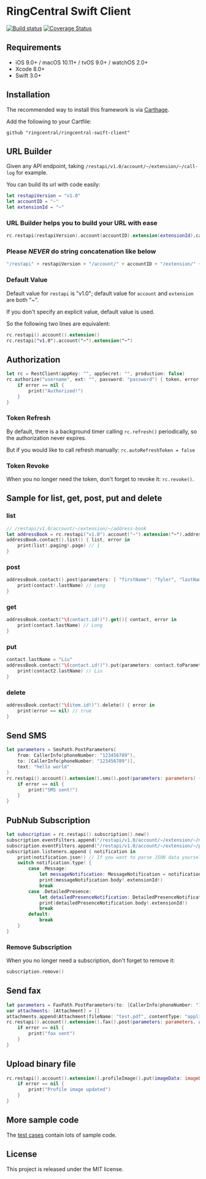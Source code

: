 # RingCentral Swift Client

[![Build status](https://travis-ci.org/ringcentral/ringcentral-swift-client.svg?branch=master)](https://travis-ci.org/ringcentral/ringcentral-swift-client)
[![Coverage Status](https://coveralls.io/repos/github/ringcentral/ringcentral-swift-client/badge.svg?branch=master)](https://coveralls.io/github/ringcentral/ringcentral-swift-client?branch=master)


## Requirements

- iOS 9.0+ / macOS 10.11+ / tvOS 9.0+ / watchOS 2.0+
- Xcode 8.0+
- Swift 3.0+


## Installation

The recommended way to install this framework is via [Carthage](https://github.com/Carthage/Carthage).

Add the following to your Cartfile:

    github "ringcentral/ringcentral-swift-client"


## URL Builder

Given any API endpoint, taking `/restapi/v1.0/account/~/extension/~/call-log` for example.

You can build its url with code easily:

```swift
let restapiVersion = "v1.0"
let accountID = "~"
let extensionId = "~"
```

### URL Builder helps you to build your URL with ease

```swift
rc.restapi(restapiVersion).account(accountID).extension(extensionId).callLog()
```

### Please ***NEVER*** do string concatenation like below

```swift
"/restapi" + restapiVersion + "/account/" + accountID + "/extension/" + extensionId + "/call-log"
```

### Default Value

Default value for `restapi` is "v1.0"; default value for `account` and `extension` are both "~".

If you don't specify an explicit value, default value is used.

So the following two lines are equivalent:

```swift
rc.restapi().account().extension()
rc.restapi("v1.0").account("~").extension("~")
```


## Authorization

```swift
let rc = RestClient(appKey: "", appSecret: "", production: false)
rc.authorize("username", ext: "", password: "password") { token, error in
    if error == nil {
        print("Authorized!")
    }
}
```


### Token Refresh

By default, there is a background timer calling `rc.refresh()` periodically, so the authorization never expires.

But if you would like to call refresh manually: `rc.autoRefreshToken = false`


### Token Revoke

When you no longer need the token, don't forget to revoke it: `rc.revoke()`.


## Sample for list, get, post, put and delete

### list

```swift
// /restapi/v1.0/account/~/extension/~/address-book
let addressBook = rc.restapi("v1.0").account("~").extension("~").addressBook()
addressBook.contact().list() { list, error in
    print(list!.paging!.page) // 1
}
```

### post

```swift
addressBook.contact().post(parameters: [ "firstName": "Tyler", "lastName": "Long", "homePhone": phoneNumber ]) { contact, error in
    print(contact!.lastName) // Long
}
```

### get

```swift
addressBook.contact("\(contact.id!)").get(){ contact, error in
    print(contact.lastName) // Long
}
```

### put

```swift
contact.lastName = "Liu"
addressBook.contact("\(contact.id!)").put(parameters: contact.toParameters()) { contact2, error in
    print(contact2.lastName) // Liu
}
```

### delete

```swift
addressBook.contact("\(item.id!)").delete() { error in
    print(error == nil) // true
}
```


## Send SMS

```swift
let parameters = SmsPath.PostParameters(
    from: CallerInfo(phoneNumber: "123456789"),
    to: [CallerInfo(phoneNumber: "123456789")],
    text: "hello world"
)
rc.restapi().account().extension().sms().post(parameters: parameters) { messageInfo, error in
    if error == nil {
        print("SMS sent!")
    }
}
```


## PubNub Subscription

```swift
let subscription = rc.restapi().subscription().new()
subscription.eventFilters.append("/restapi/v1.0/account/~/extension/~/message-store")
subscription.eventFilters.append("/restapi/v1.0/account/~/extension/~/presence?detailedTelephonyState=true")
subscription.listeners.append { notification in
    print(notification.json!) // If you want to parse JSON data yourself, here it is.
    switch notification.type! {
        case .Message:
            let messageNotification: MessageNotification = notification.downcast()!
            print(messageNotification.body!.extensionId!)
            break
        case .DetailedPresence:
            let detailedPresenceNotification: DetailedPresenceNotification = notification.downcast()!
            print(detailedPresenceNotification.body!.extensionId!)
            break
        default:
            break
    }
}
```


### Remove Subscription

When you no longer need a subscription, don't forget to remove it:

```swift
subscription.remove()
```


## Send fax

```swift
let parameters = FaxPath.PostParameters(to: [CallerInfo(phoneNumber: "1234567890")])
var attachments: [Attachment] = []
attachments.append(Attachment(fileName: "test.pdf", contentType: "application/pdf", data: pdfData))
rc.restapi().account().extension().fax().post(parameters: parameters, attachments: attachments) { messageInfo, error in
    if error == nil {
        print("fax sent")
    }
}
```


## Upload binary file

```swift
rc.restapi().account().extension().profileImage().put(imageData: imageData, imageFileName: "test.png") { error in
    if error == nil {
        print("Profile image updated")
    }
}
```


## More sample code

The [test cases](https://github.com/ringcentral/ringcentral-swift-client/tree/master/Tests) contain lots of sample code.


## License

This project is released under the MIT license.
